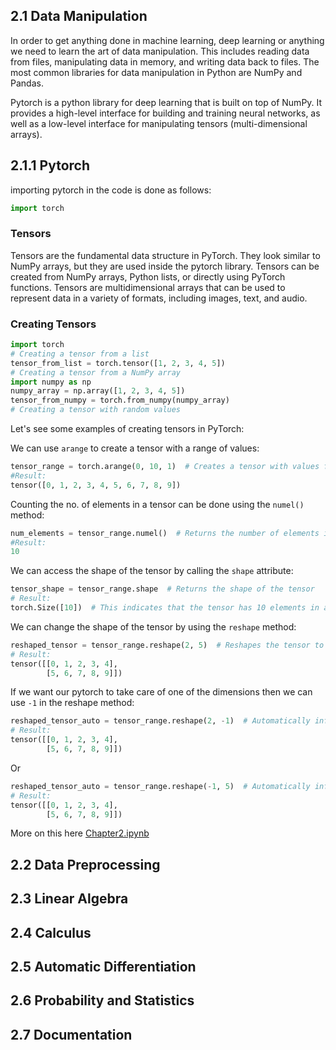 ## 2.1 Data Manipulation
In order to get anything done in machine learning, deep learning or anything we need to learn the art of data manipulation. This includes reading data from files, manipulating data in memory, and writing data back to files. The most common libraries for data manipulation in Python are NumPy and Pandas.

Pytorch is a python library for deep learning that is built on top of NumPy. It provides a high-level interface for building and training neural networks, as well as a low-level interface for manipulating tensors (multi-dimensional arrays).

## 2.1.1 Pytorch
importing pytorch in the code is done as follows:
```python
import torch
```
### Tensors
Tensors are the fundamental data structure in PyTorch. They look similar to NumPy arrays, but they are used inside the pytorch library. Tensors can be created from NumPy arrays, Python lists, or directly using PyTorch functions. Tensors are multidimensional arrays that can be used to represent data in a variety of formats, including images, text, and audio.

### Creating Tensors
```python
import torch
# Creating a tensor from a list
tensor_from_list = torch.tensor([1, 2, 3, 4, 5])
# Creating a tensor from a NumPy array
import numpy as np
numpy_array = np.array([1, 2, 3, 4, 5])
tensor_from_numpy = torch.from_numpy(numpy_array)
# Creating a tensor with random values
```
Let's see some examples of creating tensors in PyTorch:

We can use `arange` to create a tensor with a range of values:
```python
tensor_range = torch.arange(0, 10, 1)  # Creates a tensor with values from 0 to 9 and the last one is the step size
#Result:
tensor([0, 1, 2, 3, 4, 5, 6, 7, 8, 9])
```
Counting the no. of elements in a tensor can be done using the `numel()` method:
```python
num_elements = tensor_range.numel()  # Returns the number of elements in the tensor
#Result:
10
```

We can access the shape of the tensor by calling the `shape` attribute:
```python
tensor_shape = tensor_range.shape  # Returns the shape of the tensor
# Result:
torch.Size([10])  # This indicates that the tensor has 10 elements in a single dimension
```

We can change the shape of the tensor by using the `reshape` method:
```python
reshaped_tensor = tensor_range.reshape(2, 5)  # Reshapes the tensor to a 2x5 matrix i.e 2 rows and 5 columns
# Result:
tensor([[0, 1, 2, 3, 4],
        [5, 6, 7, 8, 9]])
```

If we want our pytorch to take care of one of the dimensions then we can use `-1` in the reshape method:
```python
reshaped_tensor_auto = tensor_range.reshape(2, -1)  # Automatically infers the second dimension
# Result:
tensor([[0, 1, 2, 3, 4],
        [5, 6, 7, 8, 9]])
```
Or 
```python
reshaped_tensor_auto = tensor_range.reshape(-1, 5)  # Automatically infers the first dimension
# Result:
tensor([[0, 1, 2, 3, 4],
        [5, 6, 7, 8, 9]])
```
More on this here [Chapter2.ipynb](https://github.com/sudipnext/DiveIntoDeepLearningNotes/blob/main/Chapter2.ipynb)


## 2.2 Data Preprocessing



## 2.3 Linear Algebra


## 2.4 Calculus


## 2.5 Automatic Differentiation


## 2.6 Probability and Statistics


## 2.7 Documentation